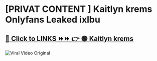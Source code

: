 
 # [PRIVAT CONTENT ] Kaitlyn krems Onlyfans Leaked ixlbu

## <h2><a href="https://clipsfans.com/Kaitlyn_krems&ref=git">🔗 Click to LINKS ⏩⏩ 👉 🟢 Kaitlyn krems </a></h2>

<a href="https://clipsfans.com/Kaitlyn_krems&ref=git" rel="nofollow" data-target="animated-image.originalLink"><img src="https://i.ibb.co.com/xMMVF88/686577567.gif" alt="Viral Video Original" style="max-width: 100%; display: inline-block;" data-target="animated-image.originalImage"></a>

